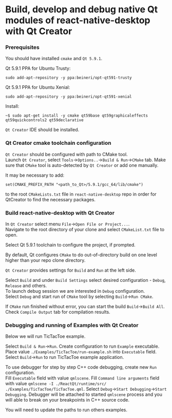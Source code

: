 # Build, develop and debug native Qt modules of react-native-desktop with Qt Creator

### Prerequisites

You should have installed `cmake` and `Qt 5.9.1`.

Qt 5.9.1 PPA for Ubuntu Trusty:

```
sudo add-apt-repository -y ppa:beineri/opt-qt591-trusty
```

Qt 5.9.1 PPA for Ubuntu Xenial:

```
sudo add-apt-repository -y ppa:beineri/opt-qt591-xenial
```

Install:

```
~$ sudo apt-get install -y cmake qt59base qt59graphicaleffects qt59quickcontrols2 qt59declarative
```

`Qt Creator` IDE should be installed.

### Qt Creator cmake toolchain configuration

`Qt Creator` should be configured with path to CMake tool.  
Launch `Qt Creator`, select `Tools`->`Options..`->`Build & Run`->`CMake` tab.
Make sure that `CMake` tool is auto-detected by `Qt Creator` or add one manually.

It may be necessary to add:

```
set(CMAKE_PREFIX_PATH "<path_to_Qt>/5.9.1/gcc_64/lib/cmake")
```

to the root `CMakeLists.txt` file in `react-native-desktop` repo in order for QtCreator to find the necessary packages.

### Build react-native-desktop with Qt Creator

In `Qt Creator` select menu `File`->`Open File or Project...`.  
Navigate to the root directory of your clone and select `CMakeList.txt` file to open.

Select Qt 5.9.1 toolchain to configure the project, if prompted.

By default, Qt configures `CMake` to do out-of-directory build on one level higher than your repo clone directory.

`Qt Creator` provides settings for `Build` and `Run` at the left side.

Select `Build` and under `Build Settings` select desired configuration - `Debug`, `Release` and others.  
To launch debug session we are interested in `Debug` configuration.  
Select `Debug` and start run of `CMake` tool by selecting `Build`->`Run CMake`.  

If `CMake` run finished without error, you can start the build `Build`->`Build All`. Check `Compile Output` tab for compilation results.

### Debugging and running of Examples with Qt Creator

Below we will run TicTacToe example.

Select `Build & Run`->`Run`. Create configuration to run `Example` executable.  
Place value `./Examples/TicTacToe/run-example.sh` into `Executable` field.
Select `Build`->`Run` to run TicTacToe example application.

To use debugger for step by step C++ code debugging, create new `Run` configuration.  
Fill `Executable` field with value `qmlscene`.
Fill `Command line arguments` field with value `qmlscene -I ./ReactQt/runtime/src/ ./Examples/TicTacToe/TicTacToe.qml`.
Select `Debug`->`Start Debugging`->`Start Debugging`.
Debugger will be attached to started `qmlscene` process and you will able to break on your breakpoints in C++ source code.

You will need to update the paths to run others examples.
